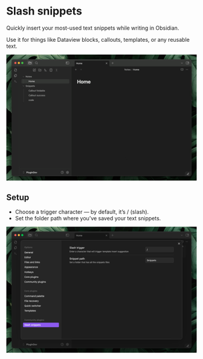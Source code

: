 
# Slash snippets 
Quickly insert your most-used text snippets while writing in Obsidian.

Use it for things like Dataview blocks, callouts, templates, or any reusable text.


![gif](./assets/demo-video.gif)

## Setup
- Choose a trigger character — by default, it’s / (slash).
- Set the folder path where you’ve saved your text snippets.

![image](./assets/settings-image.png)




